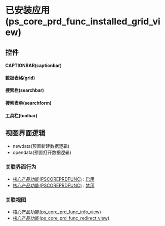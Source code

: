 # 已安装应用(ps_core_prd_func_installed_grid_view)  <!-- {docsify-ignore-all} -->



## 控件
#### CAPTIONBAR(captionbar)
#### 数据表格(grid)
#### 搜索栏(searchbar)
#### 搜索表单(searchform)
#### 工具栏(toolbar)

## 视图界面逻辑
  * newdata(预置新建数据逻辑)
  * opendata(预置打开数据逻辑)


### 关联界面行为
  * [核心产品功能(PSCOREPRDFUNC)](module/extension/PSCorePrdFunc) : [启用](module/extension/PSCorePrdFunc#界面行为)
  * [核心产品功能(PSCOREPRDFUNC)](module/extension/PSCorePrdFunc) : [禁用](module/extension/PSCorePrdFunc#界面行为)

### 关联视图
  * [核心产品功能(ps_core_prd_func_info_view)](app/view/ps_core_prd_func_info_view)
  * [核心产品功能(ps_core_prd_func_redirect_view)](app/view/ps_core_prd_func_redirect_view)

<script>
 const { createApp } = Vue
  createApp({
    data() {
      return {

      }
    }
  }).use(ElementPlus).mount('#app')
</script>